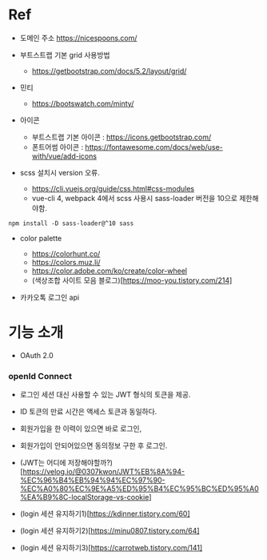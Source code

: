 # Ref
- 도메인 주소
https://nicespoons.com/

- 부트스트랩 기본 grid 사용방법
    - https://getbootstrap.com/docs/5.2/layout/grid/

- 민티
    - https://bootswatch.com/minty/
    
- 아이콘
    - 부트스트랩 기본 아이콘 : https://icons.getbootstrap.com/
    - 폰트어썸 아이콘 : https://fontawesome.com/docs/web/use-with/vue/add-icons
- scss 설치시 version 오류.
    - https://cli.vuejs.org/guide/css.html#css-modules
    - vue-cli 4, webpack 4에서 scss 사용시 sass-loader 버전을 10으로 제한해야함.
```
npm install -D sass-loader@^10 sass
```

- color palette
    - https://colorhunt.co/
    - https://colors.muz.li/
    - https://color.adobe.com/ko/create/color-wheel
    - (색상조합 사이트 모음 블로그)[https://moo-you.tistory.com/214]

- 카카오톡 로그인 api
# 기능 소개
-  OAuth 2.0
### openId Connect
- 로그인 세션 대신 사용할 수 있는 JWT 형식의 토큰을 제공.
- ID 토큰의 만료 시간은 액세스 토큰과 동일하다.

- 회원가입을 한 이력이 있으면 바로 로그인,
- 회원가입이 안되어있으면 동의정보 구한 후 로그인.
- (JWT는 어디에 저장해야할까?)[https://velog.io/@0307kwon/JWT%EB%8A%94-%EC%96%B4%EB%94%94%EC%97%90-%EC%A0%80%EC%9E%A5%ED%95%B4%EC%95%BC%ED%95%A0%EA%B9%8C-localStorage-vs-cookie]
- (login 세션 유지하기1)[https://kdinner.tistory.com/60]
- (login 세션 유지하기2)[https://minu0807.tistory.com/64]
- (login 세션 유지하기3)[https://carrotweb.tistory.com/141]
